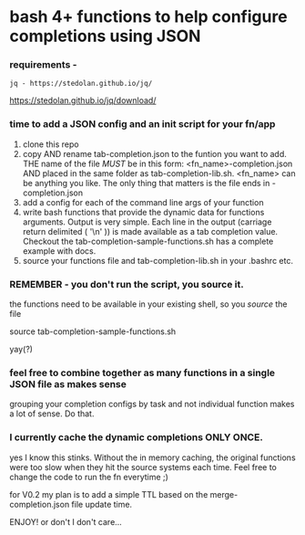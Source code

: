 # bash 4+ functions to help configure <TAB> completions using JSON

### requirements -

    jq - https://stedolan.github.io/jq/

https://stedolan.github.io/jq/download/

### time to add a JSON config and an init script for your fn/app

1. clone this repo
2. copy AND rename tab-completion.json to the funtion you want to add. THE name of the file _MUST_ be in this form: <fn_name>-completion.json AND placed in the same folder as tab-completion-lib.sh. <fn_name> can be anything you like. The only thing that matters is the file ends in -completion.json
3. add a config for each of the command line args of your function
4. write bash functions that provide the dynamic data for functions arguments. Output is very simple. Each line in the output (carriage return delimited ( '\n' )) is made available as a tab completion value. Checkout the tab-completion-sample-functions.sh has a complete example with docs.
5. source your functions file and tab-completion-lib.sh in your .bashrc etc.

### REMEMBER - you don't run the script, you source it.

the functions need to be available in your existing shell, so you _source_ the file

source tab-completion-sample-functions.sh

yay(?)

### feel free to combine together as many functions in a single JSON file as makes sense

grouping your completion configs by task and not individual function makes a lot of sense. Do that.

### I currently cache the dynamic completions ONLY ONCE.

yes I know this stinks. Without the in memory caching, the original functions were too slow when they hit the source systems each time.  Feel free to change the code to run the fn everytime ;) 

for V0.2 my plan is to add a simple TTL based on the merge-completion.json file update time.


ENJOY! or don't I don't care...
